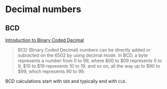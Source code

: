 # Decimal numbers

## BCD

[Introduction to Binary Coded Decimal](http://6502.org/tutorials/decimal_mode.html)

> BCD (Binary Coded Decimal) numbers can be directly added or subracted on the 6502 by using decimal mode. In BCD, a byte represents a number from 0 to 99, where $00 to $09 represents 0 to 9, $10 to $19 represents 10 to 19, and so on, all the way up to $90 to $99, which represents 90 to 99.

BCD calculations start with `SED` and typically end with `CLD`.
